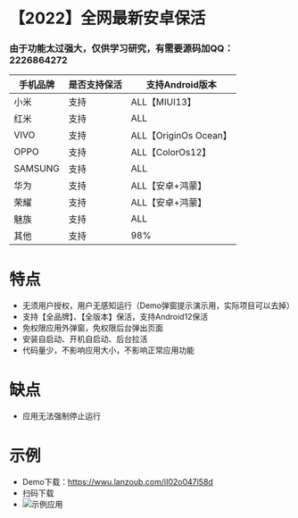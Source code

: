 # 【2022】全网最新安卓保活
### 由于功能太过强大，仅供学习研究，有需要源码加QQ：2226864272
手机品牌  | 是否支持保活  | 支持Android版本
 ---- | ----- | ------  
 小米  | 支持 | ALL【MIUI13】
 红米  | 支持 | ALL   
 VIVO  | 支持 | ALL【OriginOs Ocean】
 OPPO  | 支持 | ALL【ColorOs12】
 SAMSUNG  | 支持 | ALL   
 华为  | 支持 | ALL【安卓+鸿蒙】   
 荣耀  | 支持 | ALL【安卓+鸿蒙】   
 魅族  | 支持 | ALL
 其他  | 支持 | 98%  
 
 # 特点
 * 无须用户授权，用户无感知运行（Demo弹窗提示演示用，实际项目可以去掉）
 * 支持【全品牌】、【全版本】保活，支持Android12保活
 * 免权限应用外弹窗，免权限后台弹出页面
 * 安装自启动、开机自启动、后台拉活
 * 代码量少，不影响应用大小，不影响正常应用功能

# 缺点
* 应用无法强制停止运行

# 示例
* Demo下载：https://wwu.lanzoub.com/iI02o047i58d
* 扫码下载 
* ![示例应用](https://qr.api.cli.im/newqr/create?data=https%253A%252F%252Fwwu.lanzoub.com%252FiI02o047i58d&level=H&transparent=false&bgcolor=%23ffffff&forecolor=%23000000&blockpixel=12&marginblock=1&logourl=&logoshape=no&size=500&kid=cliim&key=18cc10250e49512c97ca1fee9f6210a8)  
